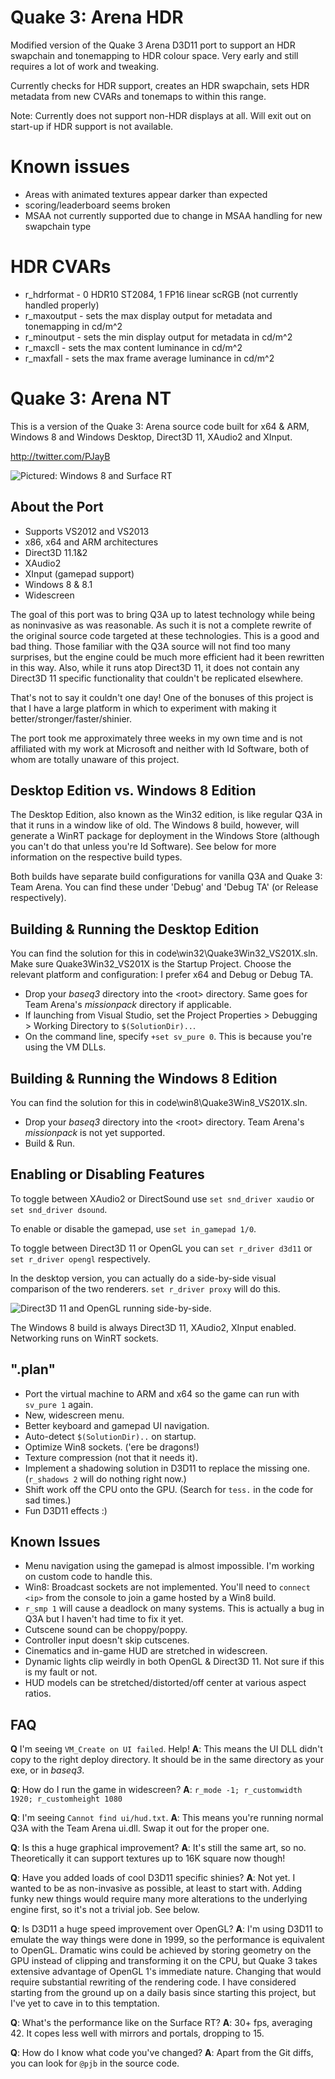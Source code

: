 # Quake 3: Arena HDR 
Modified version of the Quake 3 Arena D3D11 port to support an HDR swapchain and tonemapping to HDR colour space. Very early and still requires a lot of work and tweaking. 

Currently checks for HDR support, creates an HDR swapchain, sets HDR metadata from new CVARs and tonemaps to within this range.

Note: Currently does not support non-HDR displays at all. Will exit out on start-up if HDR support is not available. 

# Known issues
- Areas with animated textures appear darker than expected
- scoring/leaderboard seems broken
- MSAA not currently supported due to change in MSAA handling for new swapchain type 


# HDR CVARs

- r_hdrformat - 0 HDR10 ST2084, 1 FP16 linear scRGB (not currently handled properly)
- r_maxoutput - sets the max display output for metadata and tonemapping in cd/m^2
- r_minoutput - sets the min display output for metadata in cd/m^2
- r_maxcll - sets the max content luminance in cd/m^2
- r_maxfall - sets the max frame average luminance in cd/m^2




# Quake 3: Arena NT #

This is a version of the Quake 3: Arena source code built for x64 & ARM, Windows 8 and Windows Desktop, Direct3D 11, XAudio2 and XInput.

http://twitter.com/PJayB

![Pictured: Windows 8 and Surface RT][1]



## About the Port ##

- Supports VS2012 and VS2013
- x86, x64 and ARM architectures
- Direct3D 11.1&2
- XAudio2
- XInput (gamepad support)
- Windows 8 & 8.1
- Widescreen

The goal of this port was to bring Q3A up to latest technology while being as noninvasive as was reasonable. As such it is not a complete rewrite of the original source code targeted at these technologies. This is a good and bad thing. Those familiar with the Q3A source will not find too many surprises, but the engine could be much more efficient had it been rewritten in this way. Also, while it runs atop Direct3D 11, it does not contain any Direct3D 11 specific functionality that couldn't be replicated elsewhere. 

That's not to say it couldn't one day! One of the bonuses of this project is that I have a large platform in which to experiment with making it better/stronger/faster/shinier.

The port took me approximately three weeks in my own time and is not affiliated with my work at Microsoft and neither with Id Software, both of whom are totally unaware of this project.

## Desktop Edition vs. Windows 8 Edition ##

The Desktop Edition, also known as the Win32 edition, is like regular Q3A in that it runs in a window like of old. The Windows 8 build, however, will generate a WinRT package for deployment in the Windows Store (although you can't do that unless you're Id Software). See below for more information on the respective build types.

Both builds have separate build configurations for vanilla Q3A and Quake 3: Team Arena. You can find these under 'Debug' and 'Debug TA' (or Release respectively).

## Building & Running the Desktop Edition ##

You can find the solution for this in code\win32\Quake3Win32_VS201X.sln. Make sure Quake3Win32_VS201X is the Startup Project. Choose the relevant platform and configuration: I prefer x64 and Debug or Debug TA. 

- Drop your _baseq3_ directory into the &lt;root&gt; directory. Same goes for Team Arena's _missionpack_ directory if applicable.
- If launching from Visual Studio, set the Project Properties > Debugging > Working Directory to `$(SolutionDir)..`.
- On the command line, specify `+set sv_pure 0`. This is because you're using the VM DLLs.

## Building & Running the Windows 8 Edition ##

You can find the solution for this in code\win8\Quake3Win8_VS201X.sln.

- Drop your _baseq3_ directory into the &lt;root&gt; directory. Team Arena's _missionpack_ is not yet supported.
- Build & Run.

## Enabling or Disabling Features ##

To toggle between XAudio2 or DirectSound use `set snd_driver xaudio` or `set snd_driver dsound`.

To enable or disable the gamepad, use `set in_gamepad 1/0`.

To toggle between Direct3D 11 or OpenGL you can `set r_driver d3d11` or `set r_driver opengl` respectively.

In the desktop version, you can actually do a side-by-side visual comparison of the two renderers. `set r_driver proxy` will do this. 

![Direct3D 11 and OpenGL running side-by-side.][2]

The Windows 8 build is always Direct3D 11, XAudio2, XInput enabled. Networking runs on WinRT sockets.

## ".plan" ##

- Port the virtual machine to ARM and x64 so the game can run with `sv_pure 1` again.
- New, widescreen menu.
- Better keyboard and gamepad UI navigation.
- Auto-detect `$(SolutionDir)..` on startup.
- Optimize Win8 sockets. ('ere be dragons!)
- Texture compression (not that it needs it).
- Implement a shadowing solution in D3D11 to replace the missing one. (`r_shadows 2` will do nothing right now.)
- Shift work off the CPU onto the GPU. (Search for `tess.` in the code for sad times.)
- Fun D3D11 effects :)

## Known Issues ##

- Menu navigation using the gamepad is almost impossible. I'm working on custom code to handle this.
- Win8: Broadcast sockets are not implemented. You'll need to `connect <ip>` from the console to join a game hosted by a Win8 build.
- `r_smp 1` will cause a deadlock on many systems. This is actually a bug in Q3A but I haven't had time to fix it yet.
- Cutscene sound can be choppy/poppy.
- Controller input doesn't skip cutscenes.
- Cinematics and in-game HUD are stretched in widescreen.
- Dynamic lights clip weirdly in both OpenGL & Direct3D 11. Not sure if this is my fault or not.
- HUD models can be stretched/distorted/off center at various aspect ratios.

## FAQ ##

**Q** I'm seeing `VM_Create on UI failed`. Help!
**A**: This means the UI DLL didn't copy to the right deploy directory. It should be in the same directory as your exe, or in _baseq3_.

**Q**: How do I run the game in widescreen?
**A**: `r_mode -1; r_customwidth 1920; r_customheight 1080`

**Q**: I'm seeing `Cannot find ui/hud.txt`.
**A**: This means you're running normal Q3A with the Team Arena ui.dll. Swap it out for the proper one.

**Q**: Is this a huge graphical improvement? 
**A**: It's still the same art, so no. Theoretically it can support textures up to 16K square now though!

**Q**: Have you added loads of cool D3D11 specific shinies?
**A**: Not yet. I wanted to be as non-invasive as possible, at least to start with. Adding funky new things would require many more alterations to the underlying engine first, so it's not a trivial job. See below.

**Q**: Is D3D11 a huge speed improvement over OpenGL?
**A**: I'm using D3D11 to emulate the way things were done in 1999, so the performance is equivalent to OpenGL. Dramatic wins could be achieved by storing geometry on the GPU instead of clipping and transforming it on the CPU, but Quake 3 takes extensive advantage of OpenGL 1's immediate nature. Changing that would require substantial rewriting of the rendering code. I have considered starting from the ground up on a daily basis since starting this project, but I've yet to cave in to this temptation.

**Q**: What's the performance like on the Surface RT?
**A**: 30+ fps, averaging 42. It copes less well with mirrors and portals, dropping to 15.

**Q**: How do I know what code you've changed?
**A**: Apart from the Git diffs, you can look for `@pjb` in the source code.


  [1]: http://repo.pjblewis.com/q3d3d11/q3surface.jpg
  [2]: http://repo.pjblewis.com/q3d3d11/q3a-sbs.png
